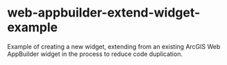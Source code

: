 # web-appbuilder-extend-widget-example
Example of creating a new widget, extending from an existing ArcGIS Web AppBuilder widget in the process to reduce code duplication.
